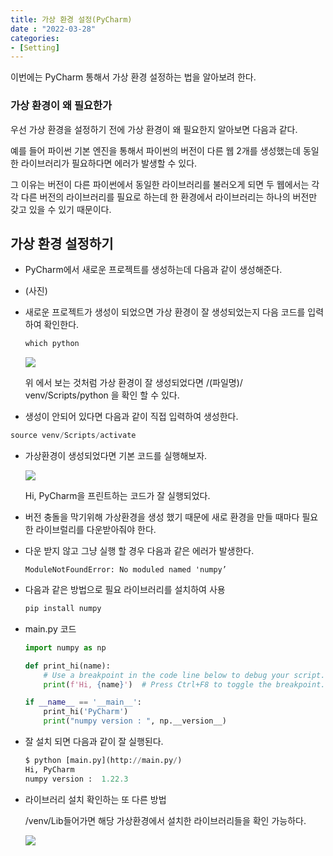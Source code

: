 ```yaml
---
title: 가상 환경 설정(PyCharm)
date : "2022-03-28"
categories:
- [Setting]
---
```



이번에는 PyCharm 통해서 가상 환경 설정하는 법을 알아보려 한다.

### 가상 환경이 왜 필요한가

 우선 가상 환경을 설정하기 전에 가상 환경이 왜 필요한지 알아보면 다음과 같다.

 예를 들어 파이썬 기본 엔진을 통해서 파이썬의 버전이 다른 웹 2개를 생성했는데 동일한 라이브러리가 필요하다면 에러가 발생할 수 있다.

 그 이유는 버전이 다른 파이썬에서 동일한 라이브러리를 불러오게 되면 두 웹에서는 각각 다른 버전의 라이브러리를 필요로 하는데 한 환경에서 라이브러리는 하나의 버전만 갖고 있을 수 있기 때문이다.

## 가상 환경 설정하기

- PyCharm에서 새로운 프로젝트를 생성하는데 다음과 같이 생성해준다.
- (사진)
- 새로운  프로젝트가 생성이 되었으면 가상 환경이 잘 생성되었는지 다음 코드를 입력하여 확인한다.
    
    ```python
    which python
    ```
    
    ![](/images/Pycharm_set/Untitled.png)
    
    위 에서 보는 것처럼 가상 환경이 잘 생성되었다면 /(파일명)/ venv/Scripts/python 을 확인 할 수 있다.
    

- 생성이 안되어 있다면 다음과 같이 직접 입력하여 생성한다.

```python
source venv/Scripts/activate
```

- 가상환경이 생성되었다면 기본 코드를 실행해보자.
    
    ![](/images/Pycharm_set/Untitled%201.png)
    
    Hi, PyCharm을 프린트하는 코드가 잘 실행되었다.
    

- 버전 충돌을 막기위해 가상환경을 생성 했기 때문에 새로 환경을 만들 때마다 필요한 라이브럴리를 다운받아줘야 한다.
- 다운 받지 않고 그냥 실행 할 경우 다음과 같은 에러가 발생한다.
    
    ```
    ModuleNotFoundError: No moduled named 'numpy’
    ```
    
- 다음과 같은 방법으로 필요 라이브러리를 설치하여 사용
    
    ```python
    pip install numpy
    ```
    
- main.py 코드
    
    ```python
    import numpy as np
    
    def print_hi(name):
        # Use a breakpoint in the code line below to debug your script.
        print(f'Hi, {name}')  # Press Ctrl+F8 to toggle the breakpoint.
    
    if __name__ == '__main__':
        print_hi('PyCharm')
        print("numpy version : ", np.__version__)
    ```
    
- 잘 설치 되면 다음과 같이 잘 실행된다.
    
    ```python
    $ python [main.py](http://main.py/)
    Hi, PyCharm
    numpy version :  1.22.3
    ```
    

- 라이브러리 설치 확인하는 또 다른 방법
    
    /venv/Lib들어가면 해당 가상환경에서 설치한 라이브러리들을 확인 가능하다.
    
    ![](/images/Pycharm_set/Untitled%202.png)